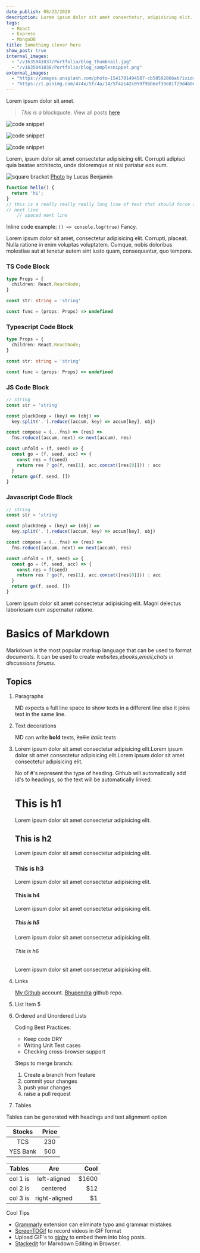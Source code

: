 ```yaml
---
date_publish: 08/23/2020
description: Lorem ipsum dolor sit amet consectetur, adipisicing elit. Nesciunt sit temporibus nisi distinctio.
tags:
  - React
  - Express
  - MongoDB
title: Something clever here
show_post: true
internal_images: 
  - "/v1635041037/Portfolio/blog_thumbnail.jpg"
  - "/v1635041038/Portfolio/blog_samplesnippet.png"
external_images:
  - "https://images.unsplash.com/photo-1541701494587-cb58502866ab?ixid=MXwxMjA3fDB8MHxwaG90by1wYWdlfHx8fGVufDB8fHw%3D&ixlib=rb-1.2.1&auto=format&fit=crop&w=1050&q=80"
  - "https://i.pinimg.com/474x/5f/4a/14/5f4a142c059f9bb6ef39e81f29d4b0ec.jpg"
---
```


Lorem ipsum dolor sit amet.

> _This is a_ blockquote. View all posts [here](/blog)

![code snippet](/v1635041037/Portfolio/blog_thumbnail.jpg "sample code snippet")

![code snippet](/v1635041038/Portfolio/blog_samplesnippet.png "sample code snippet")

![code snippet](https://i.pinimg.com/474x/5f/4a/14/5f4a142c059f9bb6ef39e81f29d4b0ec.jpg "sample code snippet")

Lorem, ipsum dolor sit amet consectetur adipisicing elit. Corrupti adipisci quia beatae architecto, unde doloremque at nisi pariatur eos eum.

![square bracket](https://images.unsplash.com/photo-1541701494587-cb58502866ab?ixid=MXwxMjA3fDB8MHxwaG90by1wYWdlfHx8fGVufDB8fHw%3D&ixlib=rb-1.2.1&auto=format&fit=crop&w=1050&q=80)
[Photo](https://unsplash.com/photos/wQLAGv4_OYs) by Lucas Benjamin

```js
function hello() {
  return 'hi';
}
// this is a really really really long line of text that should force an overflow on the x-axis
// next line
    // spaced next line
```

Inline code example: `() => console.log(true)` Fancy.

Lorem ipsum dolor sit amet, consectetur adipisicing elit. Corrupti, placeat. Nulla ratione in enim voluptas voluptatem. Cumque, nobis doloribus molestiae aut at tenetur autem sint iusto quam, consequuntur, quo tempora. 

### TS Code Block

```ts
type Props = {
  children: React.ReactNode;
} 

const str: string = 'string'

const func = (props: Props) => undefined
```

### Typescript Code Block

```typescript
type Props = {
  children: React.ReactNode;
} 

const str: string = 'string'

const func = (props: Props) => undefined
```

### JS Code Block

```js
// string
const str = 'string'

const pluckDeep = (key) => (obj) =>
  key.split('.').reduce((accum, key) => accum[key], obj)

const compose = (...fns) => (res) =>
  fns.reduce((accum, next) => next(accum), res)

const unfold = (f, seed) => {
  const go = (f, seed, acc) => {
    const res = f(seed)
    return res ? go(f, res[1], acc.concat([res[0]])) : acc
  }
  return go(f, seed, [])
}
```

### Javascript Code Block

```javascript
// string
const str = 'string'

const pluckDeep = (key) => (obj) =>
  key.split('.').reduce((accum, key) => accum[key], obj)

const compose = (...fns) => (res) =>
  fns.reduce((accum, next) => next(accum), res)

const unfold = (f, seed) => {
  const go = (f, seed, acc) => {
    const res = f(seed)
    return res ? go(f, res[1], acc.concat([res[0]])) : acc
  }
  return go(f, seed, [])
}
```

Lorem ipsum dolor sit amet consectetur adipisicing elit. Magni delectus laboriosam cum aspernatur ratione.

# Basics of Markdown
Markdown is the most popular markup language that can be used to format documents. It can be used to create *websites*,*ebooks*,*email*,*chats in discussions forums*.


## Topics
1. Paragraphs 

    MD expects a full line space to show texts in a different line else it joins text in the same line.
2.  Text decorations

    MD can write **bold** texts, ~~italiic~~ *italic*  texts
3. Lorem ipsum dolor sit amet consectetur adipisicing elit.Lorem ipsum dolor sit amet consectetur adipisicing elit.Lorem ipsum dolor sit amet consectetur adipisicing elit.

    No of #'s represent the type of heading. Github will automatically add id's to headings, so the text will be automatically linked. 
   
    # This is h1
    Lorem ipsum dolor sit amet consectetur adipisicing elit.
    ## This is h2
    Lorem ipsum dolor sit amet consectetur adipisicing elit.
    ### This is h3
    Lorem ipsum dolor sit amet consectetur adipisicing elit.
    #### This is h4
    Lorem ipsum dolor sit amet consectetur adipisicing elit.
    ##### This is h5
    Lorem ipsum dolor sit amet consectetur adipisicing elit.
    ###### This is h6
    Lorem ipsum dolor sit amet consectetur adipisicing elit.

4. Links

    [My Github](https://github.com/bhupendra1011 "all repos") account. [Bhupendra]() github repo.

5. List Item 5

6. Ordered and Unordered Lists

    Coding Best Practices:

    * Keep code DRY
    * Writing Unit Test cases
    * Checking cross-browser support

    Steps to merge branch:

    1. Create a branch from feature
    1. commit your changes
    1. push your changes
    1. raise a pull request

7. Tables 

Tables can be generated with headings and text alignment option

|Stocks|Price|
|:-----:|:------:|
|TCS|230|
|YES Bank|500|

| Tables   |      Are      |  Cool |
|----------|:-------------:|------:|
| col 1 is |  left-aligned | $1600 |
| col 2 is |    centered   |   $12 |
| col 3 is | right-aligned |    $1 |

Cool Tips 

* [Grammarly](https://marketplace.visualstudio.com/items?itemName=znck.grammarly) extension can eliminate typo and grammar mistakes
* [ScreenTOGif](https://www.screentogif.com/) to record videos in GIF format
* Upload GIF's to [giphy](https://giphy.com/) to embed them into blog posts.
* [Stackedit](https://stackedit.io/) for Markdown Editing in Browser.
